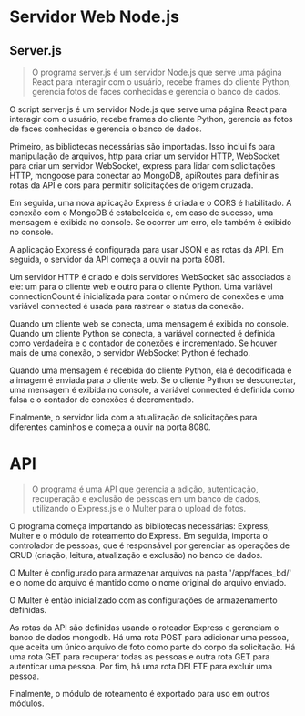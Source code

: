 # Servidor Web Node.js

## Server.js

> O programa server.js é um servidor Node.js que serve uma página React para interagir com o usuário, recebe frames do cliente Python, gerencia fotos de faces conhecidas e gerencia o banco de dados.

O script server.js é um servidor Node.js que serve uma página React para interagir com o usuário, recebe frames do cliente Python, gerencia as fotos de faces conhecidas e gerencia o banco de dados.

Primeiro, as bibliotecas necessárias são importadas. Isso inclui fs para manipulação de arquivos, http para criar um servidor HTTP, WebSocket para criar um servidor WebSocket, express para lidar com solicitações HTTP, mongoose para conectar ao MongoDB, apiRoutes para definir as rotas da API e cors para permitir solicitações de origem cruzada.

Em seguida, uma nova aplicação Express é criada e o CORS é habilitado. A conexão com o MongoDB é estabelecida e, em caso de sucesso, uma mensagem é exibida no console. Se ocorrer um erro, ele também é exibido no console.

A aplicação Express é configurada para usar JSON e as rotas da API. Em seguida, o servidor da API começa a ouvir na porta 8081.

Um servidor HTTP é criado e dois servidores WebSocket são associados a ele: um para o cliente web e outro para o cliente Python. Uma variável connectionCount é inicializada para contar o número de conexões e uma variável connected é usada para rastrear o status da conexão.

Quando um cliente web se conecta, uma mensagem é exibida no console. Quando um cliente Python se conecta, a variável connected é definida como verdadeira e o contador de conexões é incrementado. Se houver mais de uma conexão, o servidor WebSocket Python é fechado.

Quando uma mensagem é recebida do cliente Python, ela é decodificada e a imagem é enviada para o cliente web. Se o cliente Python se desconectar, uma mensagem é exibida no console, a variável connected é definida como falsa e o contador de conexões é decrementado.

Finalmente, o servidor lida com a atualização de solicitações para diferentes caminhos e começa a ouvir na porta 8080.

# API
> O programa é uma API que gerencia a adição, autenticação, recuperação e exclusão de pessoas em um banco de dados, utilizando o Express.js e o Multer para o upload de fotos.

O programa começa importando as bibliotecas necessárias: Express, Multer e o módulo de roteamento do Express. Em seguida, importa o controlador de pessoas, que é responsável por gerenciar as operações de CRUD (criação, leitura, atualização e exclusão) no banco de dados.

O Multer é configurado para armazenar arquivos na pasta '/app/faces_bd/' e o nome do arquivo é mantido como o nome original do arquivo enviado.

O Multer é então inicializado com as configurações de armazenamento definidas.

As rotas da API são definidas usando o roteador Express e gerenciam o banco de dados mongodb. Há uma rota POST para adicionar uma pessoa, que aceita um único arquivo de foto como parte do corpo da solicitação. Há uma rota GET para recuperar todas as pessoas e outra rota GET para autenticar uma pessoa. Por fim, há uma rota DELETE para excluir uma pessoa.

Finalmente, o módulo de roteamento é exportado para uso em outros módulos.
